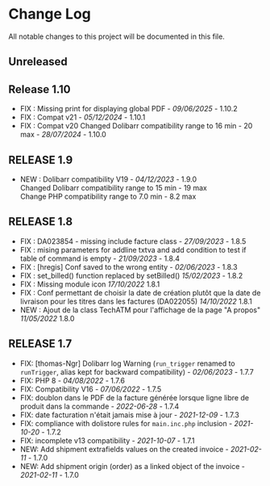 # Change Log
All notable changes to this project will be documented in this file.

## Unreleased




## Release 1.10
- FIX : Missing print for displaying global PDF - *09/06/2025* - 1.10.2
- FIX : Compat v21 - *05/12/2024* - 1.10.1
- FIX : Compat v20
  Changed Dolibarr compatibility range to 16 min - 20 max - *28/07/2024* - 1.10.0

## RELEASE 1.9

- NEW : Dolibarr compatibility V19 - *04/12/2023* - 1.9.0  
  Changed Dolibarr compatibility range to 15 min - 19 max  
  Change PHP compatibility range to 7.0 min - 8.2 max

## RELEASE 1.8

- FIX : DA023854 - missing include facture class - *27/09/2023* - 1.8.5
- FIX : mising parameters for addline txtva and add condition to test if table of command is empty  - *21/09/2023* - 1.8.4
- FIX : [hregis] Conf saved to the wrong entity - *02/06/2023* - 1.8.3
- FIX : set_billed() function replaced by setBilled() *15/02/2023* - 1.8.2
- FIX : Missing module icon  *17/10/2022* 1.8.1
- FIX : Conf permettant de choisir la date de création plutôt que la date de livraison pour les titres dans les factures (DA022055) *14/10/2022* 1.8.1
- NEW : Ajout de la class TechATM pour l'affichage de la page "A propos" *11/05/2022* 1.8.0

## RELEASE 1.7

- FIX: [thomas-Ngr] Dolibarr log Warning (`run_trigger` renamed to `runTrigger`, alias kept for backward 
  compatibility) - *02/06/2023* - 1.7.7
- FIX: PHP 8 - *04/08/2022* - 1.7.6
- FIX: Compatibility V16 - *07/06/2022* - 1.7.5
- FIX: doublon dans le PDF de la facture générée lorsque ligne libre de produit dans la commande - *2022-06-28* - 1.7.4
- FIX: date facturation n'était jamais mise à jour - *2021-12-09* - 1.7.3
- FIX: compliance with dolistore rules for `main.inc.php` inclusion - *2021-10-20* - 1.7.2
- FIX: incomplete v13 compatibility - *2021-10-07* - 1.7.1
- NEW: Add shipment extrafields values on the created invoice - *2021-02-11* - 1.7.0
- NEW: Add shipment origin (order) as a linked object of the invoice - *2021-02-11* - 1.7.0

